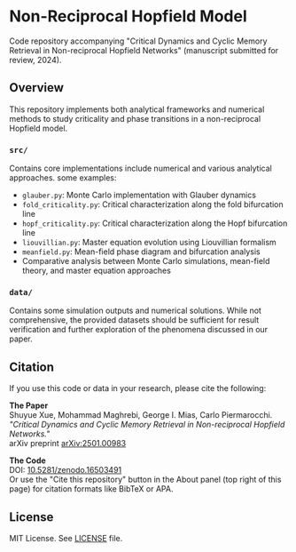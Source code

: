 # Non-Reciprocal Hopfield Model

Code repository accompanying "Critical Dynamics and Cyclic Memory Retrieval in Non-reciprocal Hopfield Networks" (manuscript submitted for review, 2024).


## Overview

This repository implements both analytical frameworks and numerical methods to study criticality and phase transitions in a non-reciprocal Hopfield model.

### `src/`
Contains core implementations include numerical and various analytical approaches. some examples:
- `glauber.py`: Monte Carlo implementation with Glauber dynamics
- `fold_criticality.py`: Critical characterization along the fold bifurcation line
- `hopf_criticality.py`: Critical characterization along the Hopf bifurcation line
- `liouvillian.py`: Master equation evolution using Liouvillian formalism
- `meanfield.py`: Mean-field phase diagram and bifurcation analysis
- Comparative analysis between Monte Carlo simulations, mean-field theory, and master equation approaches

### `data/`
Contains some simulation outputs and numerical solutions. While not comprehensive, the provided datasets should be sufficient for result verification and further exploration of the phenomena discussed in our paper.

## Citation

If you use this code or data in your research, please cite the following:

**The Paper**  
Shuyue Xue, Mohammad Maghrebi, George I. Mias, Carlo Piermarocchi.  
*"Critical Dynamics and Cyclic Memory Retrieval in Non-reciprocal Hopfield Networks."*  
arXiv preprint [arXiv:2501.00983](https://arxiv.org/abs/2501.00983)

**The Code**  
DOI: [10.5281/zenodo.16503491](https://doi.org/10.5281/zenodo.16503491)  
Or use the "Cite this repository" button in the About panel (top right of this page) for citation formats like BibTeX or APA.

## License

MIT License. See [LICENSE](LICENSE) file.
